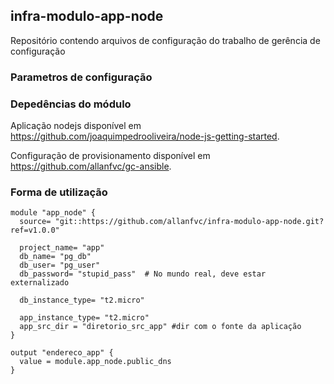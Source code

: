 ## infra-modulo-app-node
Repositório contendo arquivos de configuração do trabalho de gerência de configuração

### Parametros de configuração

### Depedências do módulo
Aplicação nodejs disponível em https://github.com/joaquimpedrooliveira/node-js-getting-started​.

Configuração de provisionamento disponível em https://github.com/allanfvc/gc-ansible.

### Forma de utilização
```golang
module "app_node" {  
  source= "git::https://github.com/allanfvc/infra-modulo-app-node.git?ref=v1.0.0"  
  
  project_name= "app"  
  db_name= "pg_db"  
  db_user= "pg_user"  
  db_password= "stupid_pass"  # No mundo real, deve estar externalizado  
  
  db_instance_type= "t2.micro"  
  
  app_instance_type= "t2.micro"  
  app_src_dir = "diretorio_src_app" #dir com o fonte da aplicação
}

output "endereco_app" { 
  value = module.app_node.public_dns
}
```
